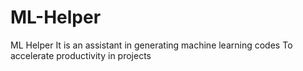 # ML-Helper
ML Helper It is an assistant in generating machine learning codes To accelerate productivity in projects 

